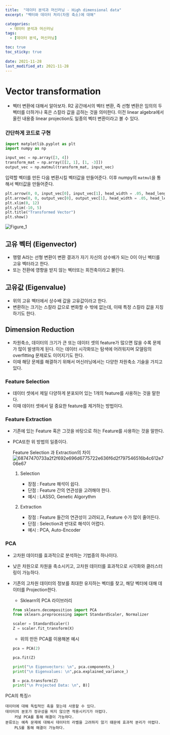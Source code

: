 ```yaml
---
title:  "데이터 분석과 머신러닝 - High dimensional data"
excerpt: "벡터와 데이터 처리(차원 축소)에 대해"

categories:
  - 데이터 분석과 머신러닝
tags:
  - [데이터 분석, 머신러닝]

toc: true
toc_sticky: true
 
date: 2021-11-28
last_modified_at: 2021-11-28
---
```


# Vector transformation
- 벡터 변환에 대해서 알아보자.
R2 공간에서의 벡터 변환, 즉 선형 변환은 임의의 두 벡터를 더하거나 혹은 스칼라 값을 곱하는 것을 의미한다.
이전 linear algebra에서 올린 내용중 linear projection도 일종의 벡터 변환이라고 볼 수 있다.


### 간단하게 코드로 구현
```python
import matplotlib.pyplot as plt
import numpy as np

input_vec = np.array([3, 4])
transform_mat = np.array([[2, 1], [1, -3]])
output_vec = np.matmul(transform_mat, input_vec)
```

입력할 벡터를 만든 다음 변환시킬 벡터값을 만들어준다.
이후 numpy의 `matmul`을 통해서 벡터값을 만들어준다.

```python
plt.arrow(0, 0, input_vec[0], input_vec[1], head_width = .05, head_length = .05, color ='#d63031')
plt.arrow(0, 0, output_vec[0], output_vec[1], head_width = .05, head_length = .05, color ='#0984e3')
plt.xlim(0, 12)
plt.ylim(-10, 5)
plt.title("Transformed Vector")
plt.show()
```

![Figure_1](https://user-images.githubusercontent.com/75519839/183892955-9ada6985-1038-4071-b8bd-2b7e544725c5.png)


## 고유 벡터 (Eigenvector)

- 행렬 A라는 선형 변환이 변환 결과가 자기 자신의 상수배가 되는 0이 아닌 벡터를 고유 벡터라고 한다.
- 또는 전환에 영향을 받지 않는 벡터또는 회전축이라고 불린다.

## 고유값 (Eigenvalue)

- 위의 고유 벡터에서 상수배 값을 고유값이라고 한다.
- 변환하는 크기는 스칼라 값으로 변화할 수 밖에 없는데, 이때 특정 스칼라 값을 지칭하기도 한다.

## Dimension Reduction

- 차원축소, 데이터의 크기가 큰 또는 데이터 셋의 feature가 많으면 많을 수록 문제가 많이 발생하게 된다. 이는 데이터 시각화또는 탐색에 어려워지며 모델링의 overfitting 문제로도 이어지기도 한다.
- 이때 해당 문제를 해결하기 위해서 머신러닝에서는 다양한 차원축소 기술을 가지고 있다.

### Feature Selection

- 데이터 셋에서 제일 다양하게 분포되어 있는 1개의 feature를 사용하는 것을 말한다.
- 이때 데이터 셋에서 덜 중요한 feature를 제거하는 방법이다.

### Feature Extraction

- 기존에 있는 Feature 혹은 그것을 바탕으로 하는 Feature를 사용하는 것을 말한다.
- PCA또한 위 방법의 일종이다.

    Feature Selection 과 Extraction의 차이
    ![68747470733a2f2f692e696d6775722e636f6d2f797546516b4c612e706e67](https://user-images.githubusercontent.com/75519839/183894827-4d2a890e-e97c-4b25-ab59-57ffd8a7861e.png)

    1. Selection
        - 장점 : Feature 해석이 쉽다.
        - 단점 : Feature 간의 연관성을 고려해야 한다.
        - 예시 : LASSO, Genetic Algorythm

    2. Extraction
        - 장점 : Feature 들간의 연관성이 고려되고, Feature 수가 많이 줄어든다.
        - 단점 : Selection과 반대로 해석이 어렵다.
        - 예시 : PCA, Auto-Encoder

### PCA

- 고차원 데이터를 효과적으로 분석하는 기법중의 하나이다.
- 낮은 차원으로 차원을 축소시키고, 고차원 데이터를 효과적으로 시각화와 클러스터링이 가능하다.
- 기존의 고차원 데이터의 정보를 최대한 유지하는 벡터를 찾고, 해당 벡터에 대해 데이터를 Projection한다.


    - Sklearn의 PCA 라이브러리
    ```python
    from sklearn.decomposition import PCA
    from sklearn.preprocessing import StandardScaler, Normalizer

    scaler = StandardScaler()
    Z = scaler.fit_transform(X)
    ```

    - 위의 만든 PCA를 이용해본 예시
    ```python
    pca = PCA(2)

    pca.fit(Z)

    print("\n Eigenvectors: \n", pca.components_)
    print("\n Eigenvalues: \n",pca.explained_variance_)

    B = pca.transform(Z)
    print("\n Projected Data: \n", B)]
    ```

PCA의 특징🔥

    데이터에 대해 독립적인 축을 찾는데 사용할 수 있다.
    데이터의 분포가 정규성을 띄지 않으면 적용시키기가 어렵다.
        커널 PCA를 통해 해결이 가능하다.
    분류또는 예측 문제에 대해서 데이터의 라벨을 고려하지 않기 떄문에 효과적 분리가 어렵다.
        PLS를 통해 해결이 가능하다.
